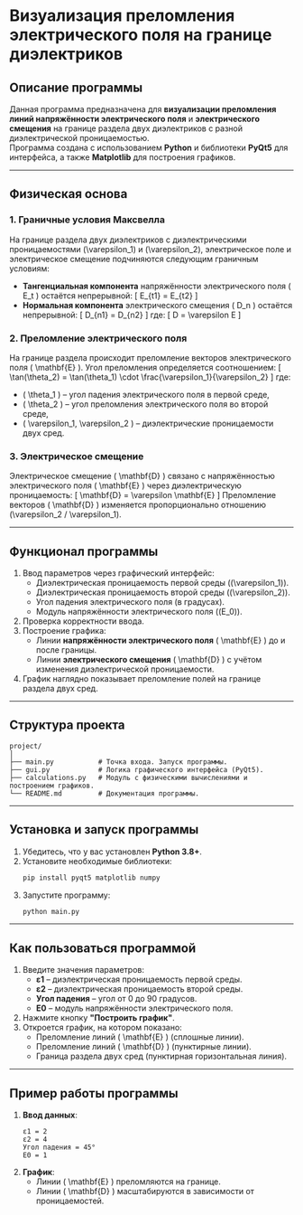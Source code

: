 
# **Визуализация преломления электрического поля на границе диэлектриков**

## Описание программы
Данная программа предназначена для **визуализации преломления линий напряжённости электрического поля** и **электрического смещения** на границе раздела двух диэлектриков с разной диэлектрической проницаемостью.  
Программа создана с использованием **Python** и библиотеки **PyQt5** для интерфейса, а также **Matplotlib** для построения графиков.

---

## **Физическая основа**
### 1. **Граничные условия Максвелла**
На границе раздела двух диэлектриков с диэлектрическими проницаемостями \(\varepsilon_1\) и \(\varepsilon_2\), электрическое поле и электрическое смещение подчиняются следующим граничным условиям:
- **Тангенциальная компонента** напряжённости электрического поля \( E_t \) остаётся непрерывной:
  \[
  E_{t1} = E_{t2}
  \]
- **Нормальная компонента** электрического смещения \( D_n \) остаётся непрерывной:
  \[
  D_{n1} = D_{n2}
  \]
  где:
  \[
  D = \varepsilon E
  \]

### 2. **Преломление электрического поля**
На границе раздела происходит преломление векторов электрического поля \( \mathbf{E} \). Угол преломления определяется соотношением:
\[
\tan(\theta_2) = \tan(\theta_1) \cdot \frac{\varepsilon_1}{\varepsilon_2}
\]
где:
- \( \theta_1 \) – угол падения электрического поля в первой среде,
- \( \theta_2 \) – угол преломления электрического поля во второй среде,
- \( \varepsilon_1, \varepsilon_2 \) – диэлектрические проницаемости двух сред.

### 3. **Электрическое смещение**
Электрическое смещение \( \mathbf{D} \) связано с напряжённостью электрического поля \( \mathbf{E} \) через диэлектрическую проницаемость:
\[
\mathbf{D} = \varepsilon \mathbf{E}
\]
Преломление векторов \( \mathbf{D} \) изменяется пропорционально отношению \(\varepsilon_2 / \varepsilon_1\).

---

## **Функционал программы**
1. Ввод параметров через графический интерфейс:
   - Диэлектрическая проницаемость первой среды (\(\varepsilon_1\)).
   - Диэлектрическая проницаемость второй среды (\(\varepsilon_2\)).
   - Угол падения электрического поля (в градусах).
   - Модуль напряжённости электрического поля (\(E_0\)).
2. Проверка корректности ввода.
3. Построение графика:
   - Линии **напряжённости электрического поля** \( \mathbf{E} \) до и после границы.
   - Линии **электрического смещения** \( \mathbf{D} \) с учётом изменения диэлектрической проницаемости.
4. График наглядно показывает преломление полей на границе раздела двух сред.

---

## **Структура проекта**
```
project/
│
├── main.py           # Точка входа. Запуск программы.
├── gui.py            # Логика графического интерфейса (PyQt5).
├── calculations.py   # Модуль с физическими вычислениями и построением графиков.
└── README.md         # Документация программы.
```

---

## **Установка и запуск программы**
1. Убедитесь, что у вас установлен **Python 3.8+**.
2. Установите необходимые библиотеки:
   ```bash
   pip install pyqt5 matplotlib numpy
   ```
3. Запустите программу:
   ```bash
   python main.py
   ```

---

## **Как пользоваться программой**
1. Введите значения параметров:
   - **ε1** – диэлектрическая проницаемость первой среды.
   - **ε2** – диэлектрическая проницаемость второй среды.
   - **Угол падения** – угол от 0 до 90 градусов.
   - **E0** – модуль напряжённости электрического поля.
2. Нажмите кнопку **"Построить график"**.
3. Откроется график, на котором показано:
   - Преломление линий \( \mathbf{E} \) (сплошные линии).
   - Преломление линий \( \mathbf{D} \) (пунктирные линии).
   - Граница раздела двух сред (пунктирная горизонтальная линия).

---

## **Пример работы программы**
1. **Ввод данных**:
   ```
   ε1 = 2
   ε2 = 4
   Угол падения = 45°
   E0 = 1
   ```
2. **График**:
   - Линии \( \mathbf{E} \) преломляются на границе.
   - Линии \( \mathbf{D} \) масштабируются в зависимости от проницаемостей.
